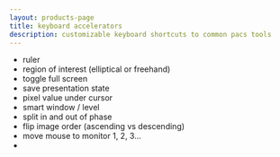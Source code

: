 ```yaml
---
layout: products-page
title: keyboard accelerators
description: customizable keyboard shortcuts to common pacs tools
---
```

- ruler 
- region of interest (elliptical or freehand) 
- toggle full screen 
- save presentation state
- pixel value under cursor
- smart window / level 
- split in and out of phase
- flip image order (ascending vs descending) 
- move mouse to monitor 1, 2, 3...
- 


